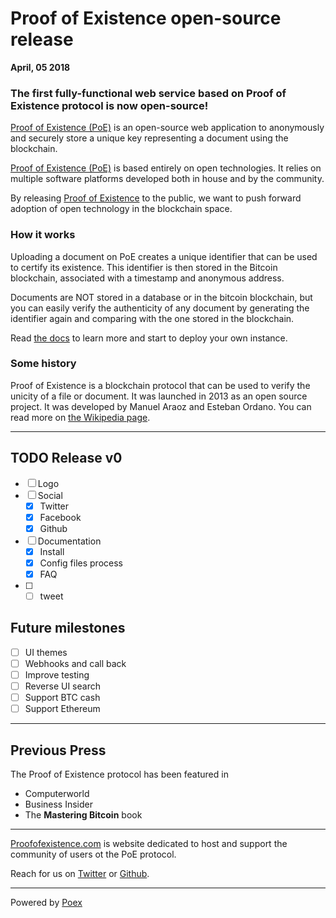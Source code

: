 # Proof of Existence open-source release

**April, 05 2018**

### The first fully-functional web service based on Proof of Existence protocol is now open-source!

[Proof of Existence (PoE)](http://proofofexistence.com) is an open-source web application to anonymously and securely store a unique key representing a document using the blockchain.

[Proof of Existence (PoE)](http://proofofexistence.com) is based entirely on open technologies. It relies on multiple software platforms developed both in house and by the community.

By releasing [Proof of Existence](http://proofofexistence.com) to the public, we want to push forward adoption of open technology in the blockchain space.

### How it works

Uploading a document on PoE creates a unique identifier that can be used to certify its existence. This identifier is then stored in the Bitcoin blockchain, associated with a timestamp and anonymous address.

Documents are NOT stored in a database or in the bitcoin blockchain, but you can easily verify the authenticity of any document by generating the identifier again and comparing with the one stored in the blockchain.

Read [the docs](http://proofofexistence.github.io) to learn more and start to deploy your own instance.

### Some history

Proof of Existence is a blockchain protocol that can be used to verify the unicity of a file or document. It was launched in 2013 as an open source project. It was developed by Manuel Araoz and Esteban Ordano. You can read more on [the Wikipedia page](https://en.wikipedia.org/wiki/Proof_of_Existence).

---

## TODO Release v0

- [ ] Logo
- [ ] Social
  - [X] Twitter
  - [X] Facebook
  - [X] Github
- [ ] Documentation
  - [X] Install
  - [X] Config files process
  - [X] FAQ
- [ ]
  - [ ] tweet

## Future milestones

- [ ] UI themes
- [ ] Webhooks and call back
- [ ] Improve testing
- [ ] Reverse UI search
- [ ] Support BTC cash
- [ ] Support Ethereum

---

## Previous Press

The Proof of Existence protocol has been featured in

* Computerworld
* Business Insider
* The **Mastering Bitcoin** book

---

[Proofofexistence.com](http://proofofexistence.com) is website dedicated to host and support the community of users ot the PoE protocol.

Reach for us on [Twitter](https://twitter.com/profxstence) or [Github](https://github.com/proofofexistence).

---

Powered by [Poex](https://poex.io)
